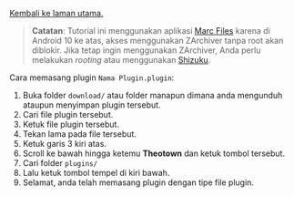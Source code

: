 [Kembali ke laman utama.](index.html)

> **Catatan**: Tutorial ini menggunakan aplikasi [Marc Files](https://play.google.com/store/apps/details?id=com.marc.files) karena di Android 10 ke atas, akses menggunakan ZArchiver tanpa root akan diblokir. Jika tetap ingin menggunakan ZArchiver, Anda perlu melakukan *rooting* atau menggunakan [Shizuku](https://shizuku.rikka.app/).

Cara memasang plugin `Nama Plugin.plugin`:

1. Buka folder `download/` atau folder manapun dimana anda mengunduh ataupun menyimpan plugin tersebut.
2. Cari file plugin tersebut.
3. Ketuk file plugin tersebut.
4. Tekan lama pada file tersebut.
5. Ketuk garis 3 kiri atas.
6. Scroll ke bawah hingga ketemu **Theotown** dan ketuk tombol tersebut.
7. Cari folder `plugins/`
8. Lalu ketuk tombol tempel di kiri bawah.
9. Selamat, anda telah memasang plugin dengan tipe file plugin.